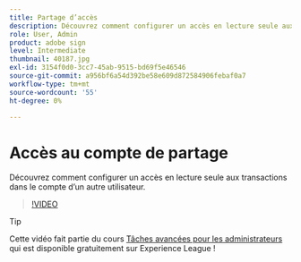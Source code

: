 ```yaml
---
title: Partage d’accès
description: Découvrez comment configurer un accès en lecture seule aux transactions dans le compte d’un autre utilisateur
role: User, Admin
product: adobe sign
level: Intermediate
thumbnail: 40187.jpg
exl-id: 3154f0d0-3cc7-45ab-9515-bd69f5e46546
source-git-commit: a956bf6a54d392be58e609d872584906febaf0a7
workflow-type: tm+mt
source-wordcount: '55'
ht-degree: 0%

---
```


# Accès au compte de partage

Découvrez comment configurer un accès en lecture seule aux transactions dans le compte d’un autre utilisateur.

>[!VIDEO](https://video.tv.adobe.com/v/40187?hidetitle=true)

>[!TIP]
>
>Cette vidéo fait partie du cours [Tâches avancées pour les administrateurs](https://experienceleague.adobe.com/?recommended=Sign-A-1-2020.1) qui est disponible gratuitement sur Experience League !
